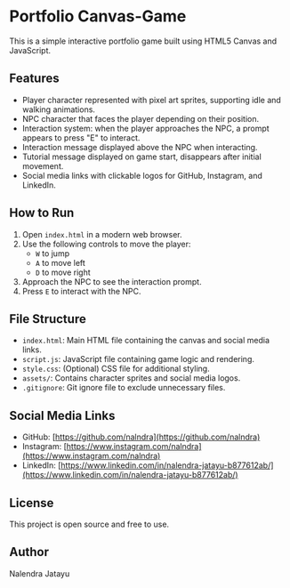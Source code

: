 # Portfolio Canvas-Game

This is a simple interactive portfolio game built using HTML5 Canvas and JavaScript.

## Features

- Player character represented with pixel art sprites, supporting idle and walking animations.
- NPC character that faces the player depending on their position.
- Interaction system: when the player approaches the NPC, a prompt appears to press "E" to interact.
- Interaction message displayed above the NPC when interacting.
- Tutorial message displayed on game start, disappears after initial movement.
- Social media links with clickable logos for GitHub, Instagram, and LinkedIn.

## How to Run

1. Open `index.html` in a modern web browser.
2. Use the following controls to move the player:
   - `W` to jump
   - `A` to move left
   - `D` to move right
3. Approach the NPC to see the interaction prompt.
4. Press `E` to interact with the NPC.

## File Structure

- `index.html`: Main HTML file containing the canvas and social media links.
- `script.js`: JavaScript file containing game logic and rendering.
- `style.css`: (Optional) CSS file for additional styling.
- `assets/`: Contains character sprites and social media logos.
- `.gitignore`: Git ignore file to exclude unnecessary files.

## Social Media Links

- GitHub: [https://github.com/nalndra](https://github.com/nalndra)
- Instagram: [https://www.instagram.com/nalndra](https://www.instagram.com/nalndra)
- LinkedIn: [https://www.linkedin.com/in/nalendra-jatayu-b877612ab/](https://www.linkedin.com/in/nalendra-jatayu-b877612ab/)

## License

This project is open source and free to use.

## Author

Nalendra Jatayu
